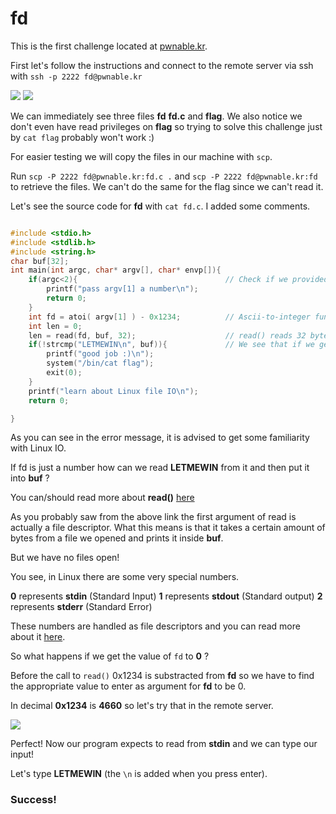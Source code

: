 # fd 

This is the first challenge located at <a href="http://pwnable.kr/play.php">pwnable.kr</a>.

First let's follow the instructions and connect to the remote server via ssh with `ssh -p 2222 fd@pwnable.kr `

<img src="https://github.com/astasinos/Writeups/blob/master/Binary%20Exploitation%20%26%20Reverse%20Engineering/pwnable.kr/Toddler's%20Bottle/fd/images/first.png">

<img src="https://github.com/astasinos/Writeups/blob/master/Binary%20Exploitation%20%26%20Reverse%20Engineering/pwnable.kr/Toddler's%20Bottle/fd/images/second.png">

We can immediately see three files **fd** **fd.c** and **flag**. We also notice we don't even have read privileges on **flag** so trying to solve this challenge just by `cat flag` probably won't work :)

For easier testing we will copy the files in our machine with `scp`.

Run `scp -P 2222 fd@pwnable.kr:fd.c .` and `scp -P 2222 fd@pwnable.kr:fd` to retrieve the files.
We can't do the same for the flag since we can't read it.

Let's see the source code for **fd** with `cat fd.c`. I added some comments.

```c

#include <stdio.h>
#include <stdlib.h>
#include <string.h>
char buf[32];
int main(int argc, char* argv[], char* envp[]){
	if(argc<2){                                 // Check if we provided an argument
		printf("pass argv[1] a number\n");
		return 0;
	}
	int fd = atoi( argv[1] ) - 0x1234;          // Ascii-to-integer function for our argument and then substarct 0x1234
	int len = 0;
	len = read(fd, buf, 32);                    // read() reads 32 bytes from fd and puts it into buf.
	if(!strcmp("LETMEWIN\n", buf)){             // We see that if we get buf to the value of LETMEWIN we will get the flag.
		printf("good job :)\n");
		system("/bin/cat flag");
		exit(0);
	}
	printf("learn about Linux file IO\n");
	return 0;

}
```

As you can see in the error message, it is advised to get some familiarity with Linux IO.

If fd is just a number how can we read **LETMEWIN** from it and then put it into **buf** ?

You can/should read more about **read()** <a href="http://man7.org/linux/man-pages/man2/read.2.html">here</a>

As you probably saw from the above link the first argument of read is actually a file descriptor. What this means is that it takes a certain amount of bytes from a file we opened and prints it inside **buf**.

But we have no files open!

You see, in Linux there are some very special numbers.

**0** represents **stdin** (Standard Input)
**1** represents **stdout** (Standard output)
**2** represents **stderr** (Standard Error)

These numbers are handled as file descriptors and you can read more about it <a href="https://www.howtogeek.com/435903/what-are-stdin-stdout-and-stderr-on-linux/">here</a>.

So what happens if we get the value of `fd` to **0** ? 

Before the call to `read()` 0x1234 is substracted from **fd** so we have to find the appropriate value to enter as argument for **fd** to be 0.

In decimal **0x1234** is **4660** so let's try that in the remote server.

<img src="https://github.com/astasinos/Writeups/blob/master/Binary%20Exploitation%20%26%20Reverse%20Engineering/pwnable.kr/Toddler's%20Bottle/fd/images/third.png">

Perfect! Now our program expects to read from **stdin** and we can type our input!

Let's type **LETMEWIN** (the `\n` is added when you press enter).

<!-- remote success blur it -->

### Success!
